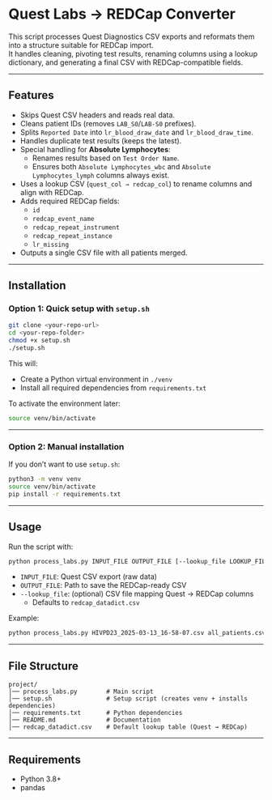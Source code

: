 # Quest Labs → REDCap Converter

This script processes Quest Diagnostics CSV exports and reformats them into a structure suitable for REDCap import.  
It handles cleaning, pivoting test results, renaming columns using a lookup dictionary, and generating a final CSV with REDCap-compatible fields.

---

## Features
- Skips Quest CSV headers and reads real data.
- Cleans patient IDs (removes `LAB_S0`/`LAB-S0` prefixes).
- Splits `Reported Date` into `lr_blood_draw_date` and `lr_blood_draw_time`.
- Handles duplicate test results (keeps the latest).
- Special handling for **Absolute Lymphocytes**:
  - Renames results based on `Test Order Name`.
  - Ensures both `Absolute Lymphocytes_wbc` and `Absolute Lymphocytes_lymph` columns always exist.
- Uses a lookup CSV (`quest_col → redcap_col`) to rename columns and align with REDCap.
- Adds required REDCap fields:
  - `id`
  - `redcap_event_name`
  - `redcap_repeat_instrument`
  - `redcap_repeat_instance`
  - `lr_missing`
- Outputs a single CSV file with all patients merged.

---

## Installation

### Option 1: Quick setup with `setup.sh`
```bash
git clone <your-repo-url>
cd <your-repo-folder>
chmod +x setup.sh
./setup.sh
```

This will:
- Create a Python virtual environment in `./venv`
- Install all required dependencies from `requirements.txt`

To activate the environment later:
```bash
source venv/bin/activate
```

---

### Option 2: Manual installation
If you don’t want to use `setup.sh`:

```bash
python3 -m venv venv
source venv/bin/activate
pip install -r requirements.txt
```

---

## Usage

Run the script with:

```bash
python process_labs.py INPUT_FILE OUTPUT_FILE [--lookup_file LOOKUP_FILE]
```

- `INPUT_FILE`: Quest CSV export (raw data)
- `OUTPUT_FILE`: Path to save the REDCap-ready CSV
- `--lookup_file`: (optional) CSV file mapping Quest → REDCap columns  
  - Defaults to `redcap_datadict.csv`

Example:
```bash
python process_labs.py HIVPD23_2025-03-13_16-58-07.csv all_patients.csv --lookup_file new_redcap_datadict.csv
```

---

## File Structure

```
project/
│── process_labs.py        # Main script
│── setup.sh               # Setup script (creates venv + installs dependencies)
│── requirements.txt       # Python dependencies
│── README.md              # Documentation
│── redcap_datadict.csv    # Default lookup table (Quest → REDCap)
```

---

## Requirements
- Python 3.8+
- pandas

